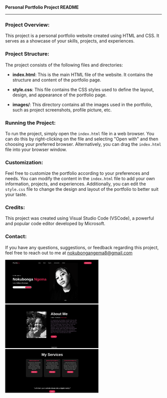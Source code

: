 **Personal Portfolio Project README**

---

### Project Overview:

This project is a personal portfolio website created using HTML and CSS. It serves as a showcase of your skills, projects, and experiences.

### Project Structure:

The project consists of the following files and directories:

- **index.html**: This is the main HTML file of the website. It contains the structure and content of the portfolio page.
  
- **style.css**: This file contains the CSS styles used to define the layout, design, and appearance of the portfolio page.

- **images/**: This directory contains all the images used in the portfolio, such as project screenshots, profile picture, etc.

### Running the Project:

To run the project, simply open the `index.html` file in a web browser. You can do this by right-clicking on the file and selecting "Open with" and then choosing your preferred browser. Alternatively, you can drag the `index.html` file into your browser window.

### Customization:

Feel free to customize the portfolio according to your preferences and needs. You can modify the content in the `index.html` file to add your own information, projects, and experiences. Additionally, you can edit the `style.css` file to change the design and layout of the portfolio to better suit your taste.

### Credits:

This project was created using Visual Studio Code (VSCode), a powerful and popular code editor developed by Microsoft. 

### Contact:

If you have any questions, suggestions, or feedback regarding this project, feel free to reach out to me at nokubongangema8@gmail.com



<img src="assets/portfolio.png" alt="Image 2" width="300"/>
<img src="assets/portfolio1.png" alt="Image 2" width="300"/>
<img src="assets/portfolio2.png" alt="Image 2" width="300"/>
